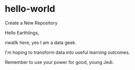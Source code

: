 # hello-world
Create a New Repository

Hello Earthlings,

nwallk here, yes I am a data geek. 

I'm hoping to transform data into useful learning outcomes. 

Remember to use your power for good, young Jedi.
